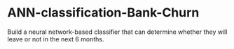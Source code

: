# ANN-classification-Bank-Churn
Build a neural network-based classifier that can determine whether they will leave or not in the next 6 months.
